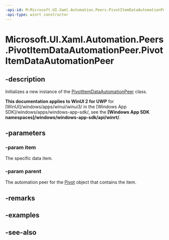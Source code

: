 ```yaml
---
-api-id: M:Microsoft.UI.Xaml.Automation.Peers.PivotItemDataAutomationPeer.#ctor(System.Object,Microsoft.UI.Xaml.Automation.Peers.PivotAutomationPeer)
-api-type: winrt constructor
---
```


<!-- Method syntax
public PivotItemDataAutomationPeer(System.Object item, Windows.UI.Xaml.Automation.Peers.PivotAutomationPeer parent)
-->

# Microsoft.UI.Xaml.Automation.Peers.PivotItemDataAutomationPeer.PivotItemDataAutomationPeer

## -description
Initializes a new instance of the [PivotItemDataAutomationPeer](pivotitemdataautomationpeer.md) class.

**This documentation applies to WinUI 2 for UWP** for [WinUI]/windows/apps/winui/winui3/ in the [Windows App SDK]/windows/apps/windows-app-sdk/, see the **[Windows App SDK namespaces]/windows/windows-app-sdk/api/winrt/**.

## -parameters
### -param item
The specific data item.

### -param parent
The automation peer for the [Pivot](../microsoft.ui.xaml.controls/pivot.md) object that contains the item.

## -remarks

## -examples

## -see-also
